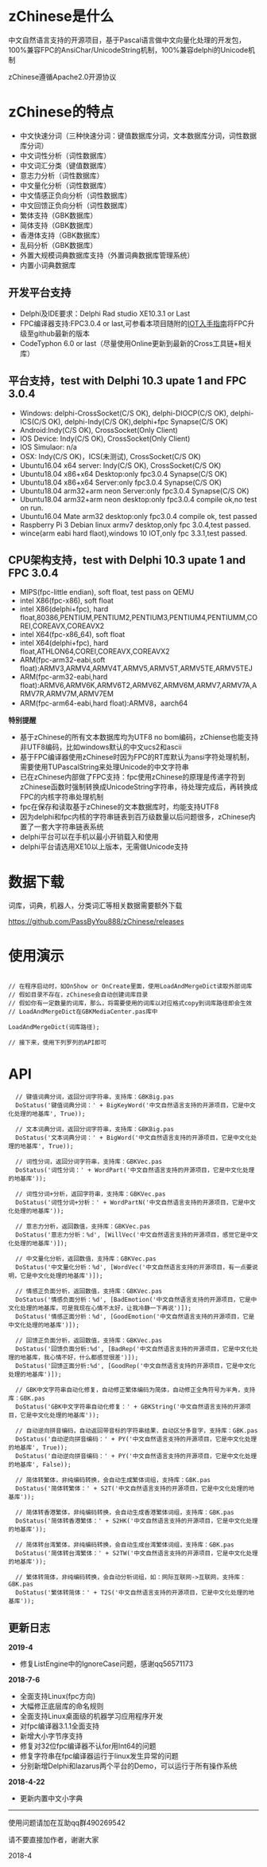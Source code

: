 # zChinese是什么

中文自然语言支持的开源项目，基于Pascal语言做中文向量化处理的开发包，100%兼容FPC的AnsiChar/UnicodeString机制，100%兼容delphi的Unicode机制

zChinese遵循Apache2.0开源协议

# zChinese的特点
- 中文快速分词（三种快速分词：键值数据库分词，文本数据库分词，词性数据库分词）
- 中文词性分析（词性数据库）
- 中文词汇分类（键值数据库）
- 意志力分析（词性数据库）
- 中文量化分析（词性数据库）
- 中文情感正负向分析（词性数据库）
- 中文回馈正负向分析（词性数据库）
- 繁体支持（GBK数据库）
- 简体支持（GBK数据库）
- 香港体支持（GBK数据库）
- 乱码分析（GBK数据库）
- 外置大规模词典数据库支持（外置词典数据库管理系统）
- 内置小词典数据库

## 开发平台支持

- Delphi及IDE要求：Delphi Rad studio XE10.3.1 or Last
- FPC编译器支持:FPC3.0.4 or last,可参看本项目随附的[IOT入手指南](https://github.com/PassByYou888/ZServer4D/blob/master/Documents/%E5%85%A5%E6%89%8BIOT%E7%9A%84%E5%AE%8C%E5%85%A8%E6%94%BB%E7%95%A5.pdf)将FPC升级至github最新的版本
- CodeTyphon 6.0 or last（尽量使用Online更新到最新的Cross工具链+相关库）

## 平台支持，test with Delphi 10.3 upate 1 and FPC 3.0.4

- Windows: delphi-CrossSocket(C/S OK), delphi-DIOCP(C/S OK), delphi-ICS(C/S OK), delphi-Indy(C/S OK),delphi+fpc Synapse(C/S OK)
- Android:Indy(C/S OK), CrossSocket(Only Client)
- IOS Device: Indy(C/S OK), CrossSocket(Only Client)
- IOS Simulaor: n/a
- OSX: Indy(C/S OK)，ICS(未测试), CrossSocket(C/S OK)
- Ubuntu16.04 x64 server: Indy(C/S OK), CrossSocket(C/S OK)
- Ubuntu18.04 x86+x64 Desktop:only fpc3.0.4 Synapse(C/S OK)
- Ubuntu18.04 x86+x64 Server:only fpc3.0.4 Synapse(C/S OK) 
- Ubuntu18.04 arm32+arm neon Server:only fpc3.0.4 Synapse(C/S OK)
- Ubuntu18.04 arm32+arm neon desktop:only fpc3.0.4 compile ok,no test on run.  
- Ubuntu16.04 Mate arm32 desktop:only fpc3.0.4 compile ok, test passed  
- Raspberry Pi 3 Debian linux armv7 desktop,only fpc 3.0.4,test passed.
- wince(arm eabi hard flaot),windows 10 IOT,only fpc 3.3.1,test passed.

## CPU架构支持，test with Delphi 10.3 upate 1 and FPC 3.0.4

- MIPS(fpc-little endian), soft float, test pass on QEMU 
- intel X86(fpc-x86), soft float
- intel X86(delphi+fpc), hard float,80386,PENTIUM,PENTIUM2,PENTIUM3,PENTIUM4,PENTIUMM,COREI,COREAVX,COREAVX2
- intel X64(fpc-x86_64), soft float
- intel X64(delphi+fpc), hard float,ATHLON64,COREI,COREAVX,COREAVX2
- ARM(fpc-arm32-eabi,soft float):ARMV3,ARMV4,ARMV4T,ARMV5,ARMV5T,ARMV5TE,ARMV5TEJ
- ARM(fpc-arm32-eabi,hard float):ARMV6,ARMV6K,ARMV6T2,ARMV6Z,ARMV6M,ARMV7,ARMV7A,ARMV7R,ARMV7M,ARMV7EM
- ARM(fpc-arm64-eabi,hard float):ARMV8，aarch64


**特别提醒**

- 基于zChinese的所有文本数据库均为UTF8 no bom编码，zChiense也能支持非UTF8编码，比如windows默认的中文ucs2和ascii
- 基于FPC编译器使用zChinese时因为FPC的RT库默认为ansi字符处理机制，需要使用TUPascalString来处理Unicode的中文字符串
- 已在zChinese内部做了FPC支持：fpc使用zChinese的原理是传递字符到zChinese函数时强制转换成UnicodeString字符串，待处理完成后，再转换成FPC的内核字符串处理机制
- fpc在保存和读取基于zChinese的文本数据库时，均能支持UTF8
- 因为delphi和fpc内核的字符串链表到百万级数量以后问题很多，zChinese内置了一套大字符串链表系统
- delphi平台可以在手机以最小开销载入和使用
- delphi平台请选用XE10以上版本，无需做Unicode支持

# 数据下载

词库，词典，机器人，分类词汇等相关数据需要额外下载

https://github.com/PassByYou888/zChinese/releases

# 使用演示
```delphi

// 在程序启动时，如OnShow or OnCreate里面，使用LoadAndMergeDict读取外部词库
// 假如目录不存在，zChinese会自动创建词库目录
// 假如你有一定数量的词库，那么，将需要使用的词库以对应格式copy到词库路径即会生效
// LoadAndMergeDict在GBKMediaCenter.pas库中

LoadAndMergeDict(词库路径);

// 接下来，使用下列罗列的API即可
```

# API
```delphi
  // 键值词典分词，返回分词字符串，支持库：GBKBig.pas
  DoStatus('键值词典分词：' + BigKeyWord('中文自然语言支持的开源项目，它是中文化处理的地基库', True));

  // 文本词典分词，返回分词字符串，支持库：GBKBig.pas
  DoStatus('文本词典分词：' + BigWord('中文自然语言支持的开源项目，它是中文化处理的地基库', True));

  // 词性分词，返回分词字符串，支持库：GBKVec.pas
  DoStatus('词性分词：' + WordPart('中文自然语言支持的开源项目，它是中文化处理的地基库'));

  // 词性分词+分析，返回字符串，支持库：GBKVec.pas
  DoStatus('词性分词+分析：' + WordPartN('中文自然语言支持的开源项目，它是中文化处理的地基库'));

  // 意志力分析，返回数值，支持库：GBKVec.pas
  DoStatus('意志力分析：%d', [WillVec('中文自然语言支持的开源项目，感觉它是中文化处理的地基库')]);

  // 中文量化分析，返回数值，支持库：GBKVec.pas
  DoStatus('中文量化分析：%d', [WordVec('中文自然语言支持的开源项目，有一点要说明，它是中文化处理的地基库')]);

  // 情感正负面分析，返回数值，支持库：GBKVec.pas
  DoStatus('情感负面分析：%d', [BadEmotion('中文自然语言支持的开源项目，它是中文化处理的地基库，可是我现在心情不太好，让我冷静一下再说')]);
  DoStatus('情感正面分析：%d', [GoodEmotion('中文自然语言支持的开源项目，它是中文化处理的地基库')]);

  // 回馈正负面分析，返回数值，支持库：GBKVec.pas
  DoStatus('回馈负面分析:%d', [BadRep('中文自然语言支持的开源项目，它是中文化处理的地基库，我心情不好，什么都感觉很差')]);
  DoStatus('回馈正面分析:%d', [GoodRep('中文自然语言支持的开源项目，它是中文化处理的地基库')]);

  // GBK中文字符串自动化修复，自动修正繁体编码为简体，自动修正全角符号为半角，支持库：GBK.pas
  DoStatus('GBK中文字符串自动化修复：' + GBKString('中文自然语言支持的开源项目，它是中文化处理的地基库'));

  // 自动逆向拼音编码，自动返回带音标的字符串结果，自动区分多音字，支持库：GBK.pas
  DoStatus('自动逆向拼音编码：' + PY('中文自然语言支持的开源项目，它是中文化处理的地基库', True));
  DoStatus('自动逆向拼音编码：' + PY('中文自然语言支持的开源项目，它是中文化处理的地基库', False));

  // 简体转繁体，非纯编码转换，会自动生成繁体词组，支持库：GBK.pas
  DoStatus('简体转繁体：' + S2T('中文自然语言支持的开源项目，它是中文化处理的地基库'));

  // 简体转香港繁体，非纯编码转换，会自动生成香港繁体词组，支持库：GBK.pas
  DoStatus('简体转香港繁体：' + S2HK('中文自然语言支持的开源项目，它是中文化处理的地基库'));

  // 简体转台湾繁体，非纯编码转换，会自动生成台湾繁体词组，支持库：GBK.pas
  DoStatus('简体转台湾繁体：' + S2TW('中文自然语言支持的开源项目，它是中文化处理的地基库'));

  // 繁体转简体，非纯编码转换，会自动分析词组，如：网际互联网->互联网，支持库：GBK.pas
  DoStatus('繁体转简体：' + T2S('中文自然语言支持的开源项目，它是中文化处理的地基库'));

```

## 更新日志

**2019-4**

- 修复ListEngine中的IgnoreCase问题，感谢qq56571173

**2018-7-6**

- 全面支持Linux(fpc方向)
- 大幅修正底层库的命名规则
- 全面支持Linux桌面级的机器学习应用程序开发
- 对fpc编译器3.1.1全面支持
- 新增大小字节序支持
- 修复对32位fpc编译器不认for用Int64的问题
- 修复字符串在fpc编译器运行于linux发生异常的问题
- 分别新增Delphi和lazarus两个平台的Demo，可以运行于所有操作系统


**2018-4-22**
- 更新内置中文小字典





----------


使用问题请加在互助qq群490269542
 
请不要直接加作者，谢谢大家

2018-4
